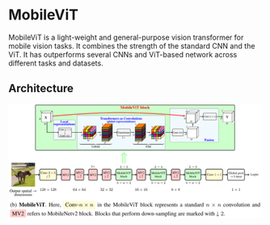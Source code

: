 # MobileViT
MobileViT is a light-weight and general-purpose vision transformer for mobile vision tasks. It combines the strength of the standard CNN and the ViT. It has outperforms several CNNs and ViT-based network across different tasks and datasets.

## Architecture
<img src="mobile-vit.png">
